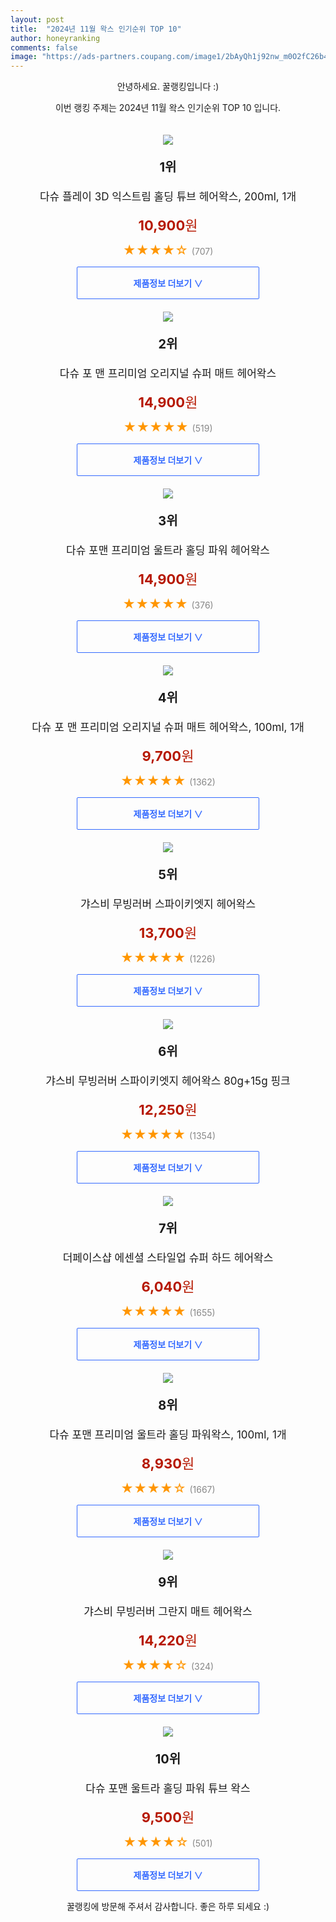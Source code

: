 ```yaml
---
layout: post
title:  "2024년 11월 왁스 인기순위 TOP 10"
author: honeyranking
comments: false
image: "https://ads-partners.coupang.com/image1/2bAyQh1j92nw_m0O2fC26b4dwPWv9NzidyfIoETUizApcM1NY9vbaMb9N1Re5FRD462SExJssxxWJ6naNv5uzUghj2qxnUu2OupadcRa0J7WemkLdsrqhF3RCUTfswo6LMkEWObFdCQRKmfQ09d3XwCTxP--4IXjm1mY7JhLVtimcxdK18P-QKm-tvrV6Y7OERsliv5Hw6u9rfu9AV1kNxi2zYiWhsTfU_ScmZz9xLpPnOJuwDryRxM9rMQk2h3gf05W5u4BxA3Lar5xCquGKZA5S7c6KJBquQbPHYKpG73_3ptxVI7GKD6RT6iHHPTch_TCpjzORyc="
---
```

<p style="text-align: center;">안녕하세요. 꿀랭킹입니다 :)</p>
<p style="text-align: center;">이번 랭킹 주제는 2024년 11월 왁스 인기순위 TOP 10 입니다.</p><center><img src="https://ads-partners.coupang.com/image1/2bAyQh1j92nw_m0O2fC26b4dwPWv9NzidyfIoETUizApcM1NY9vbaMb9N1Re5FRD462SExJssxxWJ6naNv5uzUghj2qxnUu2OupadcRa0J7WemkLdsrqhF3RCUTfswo6LMkEWObFdCQRKmfQ09d3XwCTxP--4IXjm1mY7JhLVtimcxdK18P-QKm-tvrV6Y7OERsliv5Hw6u9rfu9AV1kNxi2zYiWhsTfU_ScmZz9xLpPnOJuwDryRxM9rMQk2h3gf05W5u4BxA3Lar5xCquGKZA5S7c6KJBquQbPHYKpG73_3ptxVI7GKD6RT6iHHPTch_TCpjzORyc=" style="margin-top:20px" /></center><p style="text-align: center; font-size: 20px"><b>1위</b></p><p style="text-align: center; font-size: 17px">다슈 플레이 3D 익스트림 홀딩 튜브 헤어왁스, 200ml, 1개</p><p style="text-align: center;"><span style="color: #b61800; font-size: 22px;"><b>10,900</b>원</span></p><p style="text-align: center;"><span style="color: #ff9600; font-size: 20px;">★★★★☆ </span><span style="color: #878787;">(707)</span></p><center><a href="https://link.coupang.com/re/AFFSDP?lptag=AF3899140&subid=honeyrank&pageKey=2352143781&itemId=42409644&vendorItemId=3065719444&traceid=V0-153-8abca5d87d847c38&clickBeacon=ae175df0-99fc-11ef-aac2-3c02a27bb2cd%7E3&requestid=20241104010000269017612110&token=31850C%7CMIXED"><div style="font-size: 14px; display: inline-block; padding: 15px 90px; color: #346aff; border-radius: 2px; border: 1px solid #346aff; cursor: pointer;"><b>제품정보 더보기 &or;</b></div></a></center><center><img src="https://ads-partners.coupang.com/image1/uM_gIdPBAEPummXtuJFNYZUE4hi7L5U4NhuQL8aybKoydAkmIyY6-Ojz1_ce7diPWHGyArwbx_kDzstuQdH7d4pQLWk6qpd6LL0Fx_-MlsGCDwTMmSSlGKGuyfyEl4WinsOvP-5CA0KNAkOLxF2o-aftmde98pF0z0DZFfGRzOfxU3Wk9TkDSKiHB-WAfttoZSU8sorpBZKntruvK6lax6g50idJvXOrHbfZFV1VNcK0doxZeDygnwPgySISaSfEqhihGLV_40x1IsVI8XyznCEqRw6gt08UPGQ=" style="margin-top:20px" /></center><p style="text-align: center; font-size: 20px"><b>2위</b></p><p style="text-align: center; font-size: 17px">다슈 포 맨 프리미엄 오리지널 슈퍼 매트 헤어왁스</p><p style="text-align: center;"><span style="color: #b61800; font-size: 22px;"><b>14,900</b>원</span></p><p style="text-align: center;"><span style="color: #ff9600; font-size: 20px;">★★★★★ </span><span style="color: #878787;">(519)</span></p><center><a href="https://link.coupang.com/re/AFFSDP?lptag=AF3899140&subid=honeyrank&pageKey=6285265339&itemId=13065498169&vendorItemId=85007355636&traceid=V0-153-04632a9ef2bb84f9&requestid=20241104010000269017612110&token=31850C%7CMIXED"><div style="font-size: 14px; display: inline-block; padding: 15px 90px; color: #346aff; border-radius: 2px; border: 1px solid #346aff; cursor: pointer;"><b>제품정보 더보기 &or;</b></div></a></center><center><img src="https://ads-partners.coupang.com/image1/eTqpO4h6SHJlxK_Vee5m8S40gmISxgd5ARChh248WQKBreNlOh2bfw8PUB0J_d72rY7-aaVvB6ucj-DxNTbUhBWXjgRBtONewUlXA1FSJ54VjstKVBEGJuq3WqjaMafUP10A5zPba6axUhu8qtLS5v-q7mKTdWPTTMEFL4XvhLbUiOrLtRRVVxkpgnSEUH7xFFcEj_D0BLTetIk4byWNISNQBc2Z8wNhIWMWmwdZW7bqQl7i1wO2frmTmz0BNC7b6w1oSoFVXlRjBqJbalmFNlaXDdBiSjyOKw==" style="margin-top:20px" /></center><p style="text-align: center; font-size: 20px"><b>3위</b></p><p style="text-align: center; font-size: 17px">다슈 포맨 프리미엄 울트라 홀딩 파워 헤어왁스</p><p style="text-align: center;"><span style="color: #b61800; font-size: 22px;"><b>14,900</b>원</span></p><p style="text-align: center;"><span style="color: #ff9600; font-size: 20px;">★★★★★ </span><span style="color: #878787;">(376)</span></p><center><a href="https://link.coupang.com/re/AFFSDP?lptag=AF3899140&subid=honeyrank&pageKey=87788135&itemId=12915924490&vendorItemId=4340173838&traceid=V0-153-e6a2a78f139fb0b0&requestid=20241104010000269017612110&token=31850C%7CMIXED"><div style="font-size: 14px; display: inline-block; padding: 15px 90px; color: #346aff; border-radius: 2px; border: 1px solid #346aff; cursor: pointer;"><b>제품정보 더보기 &or;</b></div></a></center><center><img src="https://ads-partners.coupang.com/image1/hOCykrgcWaQ7-iR_hEmHzY93RuBR2fIul6lAgi6ysMy7iH8MmcVVM1KIb5kgdhg1_1j_JgK9RIB0E9XpUmX_i9k9chHaFSM10vBxO0AKp-5bS2RAD5ifJufF-t6coNPOJpsN0Wyl_1wIA3ENYBL9X0gQp_7veY_Hv1YC6Lq1NM120MKIFKZ6Ma340JE0A-i5zREQmgyZ36kI3EQUbTmOhIimOk8rguAAIwhPpNy9qz8CTC0tZX-0BngzLXxKDC8ZsX9d6SHEi64ZxkFvtoR8fx_EXgd7p_g752NCBzsnwEYtlevn5uDSoJdVB6ExkZAvXMjf9dBDYw==" style="margin-top:20px" /></center><p style="text-align: center; font-size: 20px"><b>4위</b></p><p style="text-align: center; font-size: 17px">다슈 포 맨 프리미엄 오리지널 슈퍼 매트 헤어왁스, 100ml, 1개</p><p style="text-align: center;"><span style="color: #b61800; font-size: 22px;"><b>9,700</b>원</span></p><p style="text-align: center;"><span style="color: #ff9600; font-size: 20px;">★★★★★ </span><span style="color: #878787;">(1362)</span></p><center><a href="https://link.coupang.com/re/AFFSDP?lptag=AF3899140&subid=honeyrank&pageKey=6285265339&itemId=12925021733&vendorItemId=3149363256&traceid=V0-153-04632a9ef2bb84f9&clickBeacon=ae175df0-99fc-11ef-bcd6-d4edf7c07a7b%7E3&requestid=20241104010000269017612110&token=31850C%7CMIXED"><div style="font-size: 14px; display: inline-block; padding: 15px 90px; color: #346aff; border-radius: 2px; border: 1px solid #346aff; cursor: pointer;"><b>제품정보 더보기 &or;</b></div></a></center><center><img src="https://ads-partners.coupang.com/image1/-McofYdPNwbZwj-Q-OtmfZ0TuZ4JKZUQNxDG4fP744r3NW0oiiGU_RaQaiOaNfKDh1rHNa7U9iMIj_fy7uodwbC2MMKo8937RmPAcYjMip0qxNqExwryRFtwNzYnDPYdvONDAvwK0DHxZsHwh4cEsqcmru_TmQg2CoV-PQf2W_bIO1LuWyVfiHNySBW5UtmN5hD8S73CsKmeeEk9WkgDsDJf2vmW3J1XG7kgiiRW0NVoP509WxuA3mIFbzIByOvdlbyDV77YO7fP1wU1YSPEt-XP4SxIpdSq3jTinQiHUnZ-ya2RtBhDNQiP" style="margin-top:20px" /></center><p style="text-align: center; font-size: 20px"><b>5위</b></p><p style="text-align: center; font-size: 17px">갸스비 무빙러버 스파이키엣지 헤어왁스</p><p style="text-align: center;"><span style="color: #b61800; font-size: 22px;"><b>13,700</b>원</span></p><p style="text-align: center;"><span style="color: #ff9600; font-size: 20px;">★★★★★ </span><span style="color: #878787;">(1226)</span></p><center><a href="https://link.coupang.com/re/AFFSDP?lptag=AF3899140&subid=honeyrank&pageKey=24317&itemId=11408454357&vendorItemId=89868122099&traceid=V0-153-7dfbfff86c0f2f8f&requestid=20241104010000269017612110&token=31850C%7CMIXED"><div style="font-size: 14px; display: inline-block; padding: 15px 90px; color: #346aff; border-radius: 2px; border: 1px solid #346aff; cursor: pointer;"><b>제품정보 더보기 &or;</b></div></a></center><center><img src="https://ads-partners.coupang.com/image1/lxzb7FCBAVZFkJVcl92FG6pn1qDg1v8lVuBuOKh60d_vZgwW6zJOwHo4qEO_7W85mVXNAIlpzK-QPGHk7uNq7duDxxXJX6r8ZIv-PIlID3JY4ygL_dMKpymvR_Lzu5e6amURKLv4ofvEAiPPxOSq10e-lYpsRF2w0UJGQFr9FoEYdtQmTXZMmf9OHio72_rFzxqMWqhEoviebdCCuSE2i2hduAYdn8j02o3H1z80-fAiNCIHUPBayLgYkUiztgOrMFMGrpxHS0vFzWzy6J7rN5vFohqURCVwEEiHQE3X88yQspMqFEjb5pka" style="margin-top:20px" /></center><p style="text-align: center; font-size: 20px"><b>6위</b></p><p style="text-align: center; font-size: 17px">갸스비 무빙러버 스파이키엣지 헤어왁스 80g+15g 핑크</p><p style="text-align: center;"><span style="color: #b61800; font-size: 22px;"><b>12,250</b>원</span></p><p style="text-align: center;"><span style="color: #ff9600; font-size: 20px;">★★★★★ </span><span style="color: #878787;">(1354)</span></p><center><a href="https://link.coupang.com/re/AFFSDP?lptag=AF3899140&subid=honeyrank&pageKey=24317&itemId=14427051801&vendorItemId=81670823643&traceid=V0-153-7dfbfff86c0f2f8f&requestid=20241104010000269017612110&token=31850C%7CMIXED"><div style="font-size: 14px; display: inline-block; padding: 15px 90px; color: #346aff; border-radius: 2px; border: 1px solid #346aff; cursor: pointer;"><b>제품정보 더보기 &or;</b></div></a></center><center><img src="https://ads-partners.coupang.com/image1/cQh25qRonfzvCph7cdHaUIUd1lQjoNkGkMp8QLydMCUXSZaUvgHAETTvebHs49FLZi1tDuBWiOU-Jl6xtPotgr-VUFQnkdzWHeIY3Pn2g2a_7iJjyAFnvR-S3ETUIV0ml25pq4LOk4me5_6e36Ohh4NFFMXZ7xpR3wDHN_k6iSSyIBeGAZxm4x9mtIu033rVUPtYSp1Nn0lvLaR9HjKKUvFdt4G7H1iu7hkORDY82xd989ROeAFvqYk90yoRlfos3uyX2kV7P88ZeVrERtioo8LtQ9kxRqYm9Na5twnPpfemrWexA3Y4wqupibgsznWl5Xs=" style="margin-top:20px" /></center><p style="text-align: center; font-size: 20px"><b>7위</b></p><p style="text-align: center; font-size: 17px">더페이스샵 에센셜 스타일업 슈퍼 하드 헤어왁스</p><p style="text-align: center;"><span style="color: #b61800; font-size: 22px;"><b>6,040</b>원</span></p><p style="text-align: center;"><span style="color: #ff9600; font-size: 20px;">★★★★★ </span><span style="color: #878787;">(1655)</span></p><center><a href="https://link.coupang.com/re/AFFSDP?lptag=AF3899140&subid=honeyrank&pageKey=6592741196&itemId=19953001052&vendorItemId=88352747069&traceid=V0-153-d20a5cfa36daacc6&requestid=20241104010000269017612110&token=31850C%7CMIXED"><div style="font-size: 14px; display: inline-block; padding: 15px 90px; color: #346aff; border-radius: 2px; border: 1px solid #346aff; cursor: pointer;"><b>제품정보 더보기 &or;</b></div></a></center><center><img src="https://ads-partners.coupang.com/image1/iA0hSLp893R0tjGPiPRYl7-HQbtIFVVf6oPZ8_HHUz1WA3SnRbchi2OtDz8eGQa7YG5RdUdqyaGD9fvd9MOm7tnQaZDIRV2HJV6G3x3kQadLgIj-O0Ah2Ya01WltNa76BaNsz5hZEOU7oh_LTLamRLFFQGHHFgRG7MWzfwg5y90kzV4Y077wBz5SKlXN_pF0qfZ9H19dnB5NA5JQosM7HZGsIaKuUcHkGsd72ZQjWlLbHrqdf9lovaRXqeXgtGn9Fs-zbCf05bffp0Gx0ufuAsnhqgNB1tUHdHZXZnBI5Q==" style="margin-top:20px" /></center><p style="text-align: center; font-size: 20px"><b>8위</b></p><p style="text-align: center; font-size: 17px">다슈 포맨 프리미엄 울트라 홀딩 파워왁스, 100ml, 1개</p><p style="text-align: center;"><span style="color: #b61800; font-size: 22px;"><b>8,930</b>원</span></p><p style="text-align: center;"><span style="color: #ff9600; font-size: 20px;">★★★★☆ </span><span style="color: #878787;">(1667)</span></p><center><a href="https://link.coupang.com/re/AFFSDP?lptag=AF3899140&subid=honeyrank&pageKey=87788135&itemId=42409632&vendorItemId=3065719500&traceid=V0-153-e6a2a78f139fb0b0&clickBeacon=ae175df0-99fc-11ef-ba13-3c1bc907c066%7E3&requestid=20241104010000269017612110&token=31850C%7CMIXED"><div style="font-size: 14px; display: inline-block; padding: 15px 90px; color: #346aff; border-radius: 2px; border: 1px solid #346aff; cursor: pointer;"><b>제품정보 더보기 &or;</b></div></a></center><center><img src="https://ads-partners.coupang.com/image1/698-QUpcoBkTFkMX6_gReAJJRlu3JiEKOWQkZCqSko1f1YIrrv3RlbCLe-8tWPMsyj7B6GZQ0Hr9r2bjXNWn_S7mFmsPNLnDFueljIDC0eWHDmdPCSZRguFneAzZSsumZjjrbRdTTUXLPH_oFGyDkZDgdeqt4KLKWfjk_68pu71QL22U0hiKhXOOWCpN_HD5t6CS0sd1JvuSBI2MXAkQoigmkkrZ0LYtXEgdQhKFPfKtVKYfCuI4sSn9NkDy_m0HPYDqjndV8eUZaoJalnuWfV41uJbRjjU_oE124UrbbSfgB5crjNKLWjo=" style="margin-top:20px" /></center><p style="text-align: center; font-size: 20px"><b>9위</b></p><p style="text-align: center; font-size: 17px">갸스비 무빙러버 그란지 매트 헤어왁스</p><p style="text-align: center;"><span style="color: #b61800; font-size: 22px;"><b>14,220</b>원</span></p><p style="text-align: center;"><span style="color: #ff9600; font-size: 20px;">★★★★☆ </span><span style="color: #878787;">(324)</span></p><center><a href="https://link.coupang.com/re/AFFSDP?lptag=AF3899140&subid=honeyrank&pageKey=2080539791&itemId=3534489047&vendorItemId=81670798048&traceid=V0-153-82d0fdf3427f5d8f&requestid=20241104010000269017612110&token=31850C%7CMIXED"><div style="font-size: 14px; display: inline-block; padding: 15px 90px; color: #346aff; border-radius: 2px; border: 1px solid #346aff; cursor: pointer;"><b>제품정보 더보기 &or;</b></div></a></center><center><img src="https://ads-partners.coupang.com/image1/GQdEhb45Yit3xMEFGdttN_nnVdbZB6K7GvlE__8usp0t7W4smWk0-RYkRgEi-rBQxdfxvjLp7uUp-nQlWmH8iukwdMY9Xd9pxHhNQP6-10XqKJ5AKRWGy64KS81vA71ypVtG49oBi6ERV2VsRB60Sb2G85xoDGYCJ-NscdhEWUrH2wz_CnDLEMDa7DFTMZEadXYskgyEIlvmIdouWGlncmQbSFWfmnO5-7zsWWN8-uZpMgfno991saj1o6BSw2Obqss26bon1pGPqItMG20BEXmXD4sSwP7Tow==" style="margin-top:20px" /></center><p style="text-align: center; font-size: 20px"><b>10위</b></p><p style="text-align: center; font-size: 17px">다슈 포맨 울트라 홀딩 파워 튜브 왁스</p><p style="text-align: center;"><span style="color: #b61800; font-size: 22px;"><b>9,500</b>원</span></p><p style="text-align: center;"><span style="color: #ff9600; font-size: 20px;">★★★★☆ </span><span style="color: #878787;">(501)</span></p><center><a href="https://link.coupang.com/re/AFFSDP?lptag=AF3899140&subid=honeyrank&pageKey=9610974&itemId=14758316599&vendorItemId=81998623102&traceid=V0-153-7033a46244a97caf&requestid=20241104010000269017612110&token=31850C%7CMIXED"><div style="font-size: 14px; display: inline-block; padding: 15px 90px; color: #346aff; border-radius: 2px; border: 1px solid #346aff; cursor: pointer;"><b>제품정보 더보기 &or;</b></div></a></center><p style="text-align: center;">꿀랭킹에 방문해 주셔서 감사합니다. 좋은 하루 되세요 :)</p>